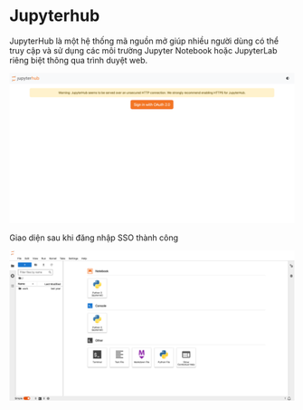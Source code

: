 # Jupyterhub

JupyterHub là một hệ thống mã nguồn mở giúp nhiều người dùng có thể truy cập và sử dụng các môi trường Jupyter Notebook hoặc JupyterLab riêng biệt thông qua trình duyệt web.

![](images/images-1.png)

Giao diện sau khi đăng nhập SSO thành công

![](images/images-2.png)
